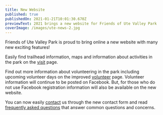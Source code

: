 ```yaml
---
title: New Website
published: true
publishedOn: 2021-01-21T10:01:30.670Z
previewText: 2021 brings a new website for Friends of Ute Valley Park
coverImage: /images/ute-news-2.jpg
---
```


Friends of Ute Valley Park is proud to bring online a new website with many new exciting features!

Easily find trailhead information, maps and information about activities in the park on the [visit](/visit) page.

Find out more information about volunteering in the park including upcoming volunteer days on the improved [volunteer](/volunteer) page. Volunteer information will continue to be posted on Facebook. But, for those who do not use Facebook registration information will also be available on the new website.

You can now easily [contact](/contact) us through the new contact form and read [frequently asked questions](/faq) that answer common questions and concerns.